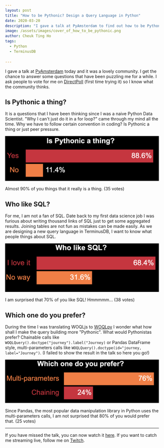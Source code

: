 ```yaml
---
layout: post
title: "How to be Pythonic? Design a Query Language in Python"
date: 2020-03-20
description: "I gave a talk at PyAmsterdam to find out how to be Pythonic"
image: /assets/images/cover_of_how_to_be_pythonic.png
author: Cheuk Ting Ho
tags:
  - Python
  - TerminusDB

---
```


I gave a talk at [PyAmsterdam](https://py.amsterdam/2020/03/25/virtual-pyamsterdam-from-home-stayathome.html) today and it was a lovely community. I get the chance to answer some questions that have been puzzling me for a while. I ask people to vote for me on [DirectPoll](https://directpoll.com/) (first time trying it) so I know what the community thinks.

## Is Pythonic a thing?

It is a questions that I have been thinking since I was a naive Python Data Scientist. "Why I can't just do it in a for loop?" came through my mind all the time. Why we have to follow certain convention in coding? Is Pythonic a thing or just peer pressure.

![Poll of Is Pythonic a Thing](/assets/images/is_pythonic_a_thing.png)

Almost 90% of you things that it really is a thing. (35 votes)

## Who like SQL?

For me, I am not a fan of SQL. Date back to my first data science job I was furious about writing thousand links of SQL just to get some aggregated results. Joining tables are not fun as mistakes can be made easily. As we are designing a new query language in TerminusDB, I want to know what people things about SQL.

![Poll of Who like SQL](/assets/images/who_like_sql.png)

I am surprised that 70% of you like SQL! Hmmmmm... (38 votes)

## Which one do you prefer?

During the time I was translating WOQLjs to [WOQLpy](http://blog.terminusdb.com/2020/01/20/design-a-query-language-client-for-pythonistas-and-data-scientists/) I wonder what how shall I make the query building more "Pythonic". What would Pythonistas prefer? Chainable calls like `WOQLQuery().doctype("journey").label("Journey)` or Pandas DataFrame style, multi-parameters calls like `WOQLQuery().doctype(id="journey, label="Journey")`. (I failed to show the result in the talk so here you go!)

![Poll of Which one do you prefer](/assets/images/which_one_do_you_prefer.png)

Since Pandas, the most popular data manipulation library in Python uses the multi-parameters calls, I am not surprised that 80% of you would prefer that. (25 votes)

---

If you have missed the talk, you can now watch it [here](/videos/hl7xl7kurkg/). If you want to catch me streaming live, follow me on [Twitch](https://www.twitch.tv/cheukting_ho).
